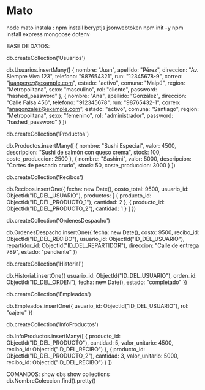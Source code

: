# Mato
 node
mato 
instala :
npm install bcryptjs jsonwebtoken
npm init -y
npm install express mongoose dotenv


BASE DE DATOS:

db.createCollection('Usuarios')

db.Usuarios.insertMany([
    {
        nombre: "Juan",
        apellido: "Pérez",
        direccion: "Av. Siempre Viva 123",
        telefono: "987654321",
        run: "12345678-9",
        correo: "juanperez@example.com",
        estado: "activo",
        comuna: "Maipú",
        region: "Metropolitana",
        sexo: "masculino",
        rol: "cliente",
        password: "hashed_password"
    },
    {
        nombre: "Ana",
        apellido: "González",
        direccion: "Calle Falsa 456",
        telefono: "912345678",
        run: "98765432-1",
        correo: "anagonzalez@example.com",
        estado: "activo",
        comuna: "Santiago",
        region: "Metropolitana",
        sexo: "femenino",
        rol: "administrador",
        password: "hashed_password"
    }
])


db.createCollection('Productos')

db.Productos.insertMany([
    {
        nombre: "Sushi Especial",
        valor: 4500,
        descripcion: "Sushi de salmón con queso crema",
        stock: 100,
        coste_produccion: 2500
    },
    {
        nombre: "Sashimi",
        valor: 5000,
        descripcion: "Cortes de pescado crudo",
        stock: 50,
        coste_produccion: 3000
    }
])

db.createCollection('Recibos')

db.Recibos.insertOne({
    fecha: new Date(),
    costo_total: 9500,
    usuario_id: ObjectId("ID_DEL_USUARIO"),
    productos: [
        { producto_id: ObjectId("ID_DEL_PRODUCTO_1"), cantidad: 2 },
        { producto_id: ObjectId("ID_DEL_PRODUCTO_2"), cantidad: 1 }
    ]
})

db.createCollection('OrdenesDespacho')

db.OrdenesDespacho.insertOne({
    fecha: new Date(),
    costo: 9500,
    recibo_id: ObjectId("ID_DEL_RECIBO"),
    usuario_id: ObjectId("ID_DEL_USUARIO"),
    repartidor_id: ObjectId("ID_DEL_REPARTIDOR"),
    direccion: "Calle de entrega 789",
    estado: "pendiente"
})

db.createCollection('Historial')

db.Historial.insertOne({
    usuario_id: ObjectId("ID_DEL_USUARIO"),
    orden_id: ObjectId("ID_DEL_ORDEN"),
    fecha: new Date(),
    estado: "completado"
})

db.createCollection('Empleados')

db.Empleados.insertOne({
    usuario_id: ObjectId("ID_DEL_USUARIO"),
    rol: "cajero"
})

db.createCollection('InfoProductos')

db.InfoProductos.insertMany([
    {
        producto_id: ObjectId("ID_DEL_PRODUCTO"),
        cantidad: 5,
        valor_unitario: 4500,
        recibo_id: ObjectId("ID_DEL_RECIBO")
    },
    {
        producto_id: ObjectId("ID_DEL_PRODUCTO_2"),
        cantidad: 3,
        valor_unitario: 5000,
        recibo_id: ObjectId("ID_DEL_RECIBO")
    }
])



COMANDOS:
show dbs
show collections
db.NombreColeccion.find().pretty()
